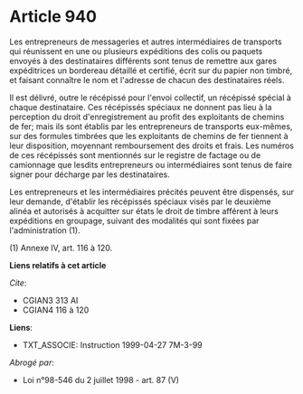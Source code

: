 # Article 940

Les entrepreneurs de messageries et autres intermédiaires de transports qui réunissent en une ou plusieurs expéditions des
colis ou paquets envoyés à des destinataires différents sont tenus de remettre aux gares expéditrices un bordereau détaillé
et certifié, écrit sur du papier non timbré, et faisant connaître le nom et l'adresse de chacun des destinataires réels.

Il est délivré, outre le récépissé pour l'envoi collectif, un récépissé spécial à chaque destinataire. Ces récépissés
spéciaux ne donnent pas lieu à la perception du droit d'enregistrement au profit des exploitants de chemins de fer; mais ils
sont établis par les entrepreneurs de transports eux-mêmes, sur des formules timbrées que les exploitants de chemins de fer
tiennent à leur disposition, moyennant remboursement des droits et frais. Les numéros de ces récépissés sont mentionnés sur
le registre de factage ou de camionnage que lesdits entrepreneurs ou intermédiaires sont tenus de faire signer pour décharge
par les destinataires.

Les entrepreneurs et les intermédiaires précités peuvent être dispensés, sur leur demande, d'établir les récépissés spéciaux
visés par le deuxième alinéa et autorisés à acquitter sur états le droit de timbre afférent à leurs expéditions en groupage,
suivant des modalités qui sont fixées par l'administration (1).

(1) Annexe IV, art. 116 à 120.

**Liens relatifs à cet article**

_Cite_:

  - CGIAN3 313 AI
  - CGIAN4 116 à 120

**Liens**:

  - TXT_ASSOCIE: Instruction 1999-04-27 7M-3-99

_Abrogé par_:

  - Loi n°98-546 du 2 juillet 1998 - art. 87 (V)
